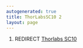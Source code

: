 ```yaml
---
autogenerated: true
title: ThorLabsSC10 2
layout: page
---
```


1.  REDIRECT [Thorlabs SC10](Thorlabs_SC10 "wikilink")

